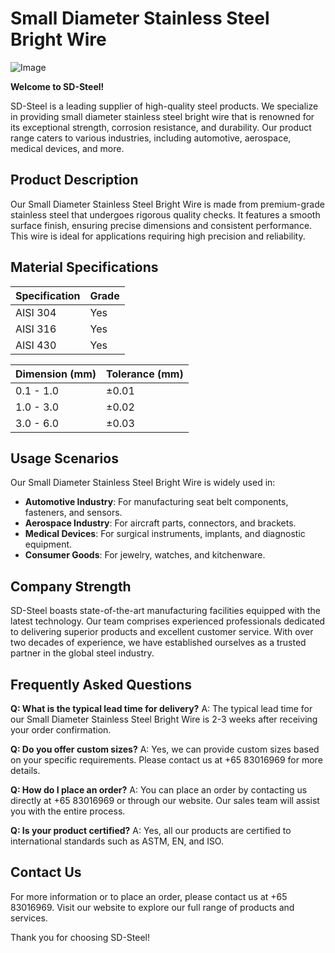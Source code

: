 # Small Diameter Stainless Steel Bright Wire

![Image](https://github.com/user-attachments/assets/2567258e-e124-4816-932d-1809bd27ef0b)

**Welcome to SD-Steel!**

SD-Steel is a leading supplier of high-quality steel products. We specialize in providing small diameter stainless steel bright wire that is renowned for its exceptional strength, corrosion resistance, and durability. Our product range caters to various industries, including automotive, aerospace, medical devices, and more.

## Product Description

Our Small Diameter Stainless Steel Bright Wire is made from premium-grade stainless steel that undergoes rigorous quality checks. It features a smooth surface finish, ensuring precise dimensions and consistent performance. This wire is ideal for applications requiring high precision and reliability.

## Material Specifications

| Specification | Grade |
|---------------|-------|
| AISI 304      | Yes   |
| AISI 316      | Yes   |
| AISI 430      | Yes   |

| Dimension (mm) | Tolerance (mm) |
|----------------|----------------|
| 0.1 - 1.0      | ±0.01          |
| 1.0 - 3.0      | ±0.02          |
| 3.0 - 6.0      | ±0.03          |

## Usage Scenarios

Our Small Diameter Stainless Steel Bright Wire is widely used in:

- **Automotive Industry**: For manufacturing seat belt components, fasteners, and sensors.
- **Aerospace Industry**: For aircraft parts, connectors, and brackets.
- **Medical Devices**: For surgical instruments, implants, and diagnostic equipment.
- **Consumer Goods**: For jewelry, watches, and kitchenware.

## Company Strength

SD-Steel boasts state-of-the-art manufacturing facilities equipped with the latest technology. Our team comprises experienced professionals dedicated to delivering superior products and excellent customer service. With over two decades of experience, we have established ourselves as a trusted partner in the global steel industry.

## Frequently Asked Questions

**Q: What is the typical lead time for delivery?**
A: The typical lead time for our Small Diameter Stainless Steel Bright Wire is 2-3 weeks after receiving your order confirmation.

**Q: Do you offer custom sizes?**
A: Yes, we can provide custom sizes based on your specific requirements. Please contact us at +65 83016969 for more details.

**Q: How do I place an order?**
A: You can place an order by contacting us directly at +65 83016969 or through our website. Our sales team will assist you with the entire process.

**Q: Is your product certified?**
A: Yes, all our products are certified to international standards such as ASTM, EN, and ISO.

## Contact Us

For more information or to place an order, please contact us at +65 83016969. Visit our website to explore our full range of products and services.

Thank you for choosing SD-Steel!